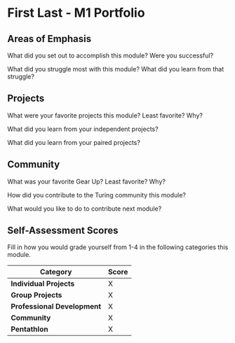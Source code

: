 # First Last - M1 Portfolio

## Areas of Emphasis

What did you set out to accomplish this module? Were you successful?

What did you struggle most with this module? What did you learn from that struggle?

## Projects

What were your favorite projects this module? Least favorite? Why?

What did you learn from your independent projects?

What did you learn from your paired projects?

## Community

What was your favorite Gear Up? Least favorite? Why?

How did you contribute to the Turing community this module?

What would you like to do to contribute next module?

## Self-Assessment Scores

Fill in how you would grade yourself from 1-4 in the following categories this module.

| Category                     | Score |
| -----------------------------| ----- |
| **Individual Projects**      |   X   |
| **Group Projects**           |   X   |
| **Professional Development** |   X   |
| **Community**                |   X   |
| **Pentathlon**               |   X   |
